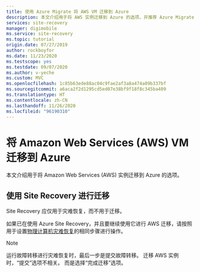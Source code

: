 ```yaml
---
title: 使用 Azure Migrate 将 AWS VM 迁移到 Azure
description: 本文介绍用于将 AWS 实例迁移到 Azure 的选项，并推荐 Azure Migrate。
services: site-recovery
manager: digimobile
ms.service: site-recovery
ms.topic: tutorial
origin.date: 07/27/2019
author: rockboyfor
ms.date: 11/23/2020
ms.testscope: yes
ms.testdate: 09/07/2020
ms.author: v-yeche
ms.custom: MVC
ms.openlocfilehash: 1c85b63ede88ac04c9fae2af3a8a474a09b337bf
ms.sourcegitcommit: a6aca2f2d1295cd5ed07e38bf9f18f8c345ba409
ms.translationtype: HT
ms.contentlocale: zh-CN
ms.lasthandoff: 11/26/2020
ms.locfileid: "96190310"
---
```

# <a name="migrate-amazon-web-services-aws-vms-to-azure"></a>将 Amazon Web Services (AWS) VM 迁移到 Azure

本文介绍用于将 Amazon Web Services (AWS) 实例迁移到 Azure 的选项。

<!--Not Available on ## Migrate with Azure Migrate-->

<!--Not Available on We recommend that you migrate AWS EC2 instances to Azure using the [Azure Migrate](../migrate/migrate-services-overview.md)-->

<!--Not Available on [Learn how](../migrate/tutorial-migrate-aws-virtual-machines.md)-->

## <a name="migrate-with-site-recovery"></a>使用 Site Recovery 进行迁移

Site Recovery 应仅用于灾难恢复，而不用于迁移。

如果已在使用 Azure Site Recovery，并且要继续使用它进行 AWS 迁移，请按照用于设置[物理计算机灾难恢复](physical-azure-disaster-recovery.md)的相同步骤进行操作。


> [!NOTE]
> 运行故障转移进行灾难恢复时，最后一步是提交故障转移。 迁移 AWS 实例时，“提交”选项不相关。 而是选择“完成迁移”选项。 

<!--Not Available on  [Review common questions](../migrate/resources-faq.md)-->
<!-- Update_Description: update meta properties, wording update -->